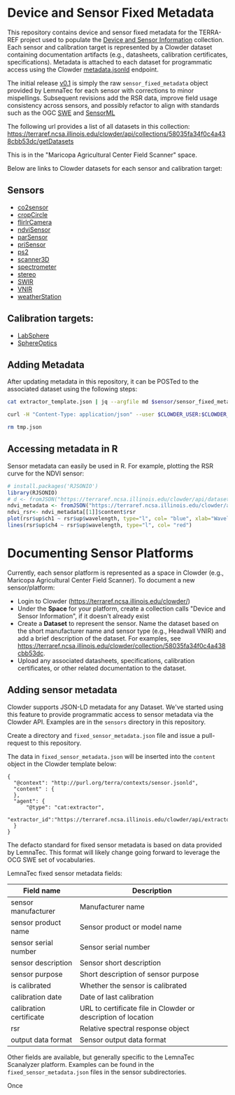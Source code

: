 # Device and Sensor Fixed Metadata

This repository contains device and sensor fixed metadata for the TERRA-REF project used to populate the [Device and Sensor Information](https://terraref.ncsa.illinois.edu/clowder/collection/58035fa34f0c4a438cbb53dc) collection. Each sensor and calibration target is represented by a Clowder dataset containing documentation artifacts (e.g., datasheets, calibration certificates, specifications).  Metadata is attached to each dataset for programmatic access using the Clowder [metadata.jsonld](https://terraref.ncsa.illinois.edu/clowder/assets/docs/api/index.html#!/datasets/addMetadataJsonLD) endpoint.

The initial release [v0.1](https://github.com/terraref/sensor-metadata/releases/tag/v0.1) is simply the raw ```sensor_fixed_metadata``` object provided by LemnaTec for each sensor with corrections to minor mispellings. Subsequent revisions add the RSR data, improve field usage consistency across sensors, and possibly refactor to align with standards such as the OGC [SWE](http://www.opengeospatial.org/ogc/markets-technologies/swe) and [SensorML](http://www.sensorml.com/)

The following url provides a list of all datasets in this collection:
https://terraref.ncsa.illinois.edu/clowder/api/collections/58035fa34f0c4a438cbb53dc/getDatasets

This is in the "Maricopa Agricultural Center Field Scanner" space.

Below are links to Clowder datasets for each sensor and calibration target:

## Sensors

* [co2sensor](https://terraref.ncsa.illinois.edu/clowder/datasets/581787d94f0ce77b6655b819)
* [cropCircle](https://terraref.ncsa.illinois.edu/clowder/datasets/580361164f0c4a438cbb546c)
* [flirlrCamera](https://terraref.ncsa.illinois.edu/clowder/datasets/5817877a4f0ce77b6655b320)
* [ndviSensor](https://terraref.ncsa.illinois.edu/clowder/datasets/581787524f0ce77b6655b2c7)
* [parSensor](https://terraref.ncsa.illinois.edu/clowder/datasets/581788344f0ce77b6655bf23)
* [priSensor](https://terraref.ncsa.illinois.edu/clowder/datasets/581789524f0ce77b6655ccf9)
* [ps2](https://terraref.ncsa.illinois.edu/clowder/datasets/581789834f0ce77b6655cee4)
* [scanner3D](https://terraref.ncsa.illinois.edu/clowder/datasets/581789af4f0ce77b6655d094)
* [spectrometer](https://terraref.ncsa.illinois.edu/clowder/datasets/581789ca4f0ce77b6655d0f5)
* [stereo](https://terraref.ncsa.illinois.edu/clowder/datasets/5817873d4f0ce77b6655b269)
* [SWIR](https://terraref.ncsa.illinois.edu/clowder/datasets/5817870c4f0ce77b6655aecd)
* [VNIR](https://terraref.ncsa.illinois.edu/clowder/datasets/581787264f0ce77b6655b125)
* [weatherStation](https://terraref.ncsa.illinois.edu/clowder/datasets/58178a744f0ce77b6655d38a)

## Calibration targets:

* [LabSphere](https://terraref.ncsa.illinois.edu/clowder/api/datasets/5817c7c84f0c63f2a8ca5e6c)
* [SphereOptics](https://terraref.ncsa.illinois.edu/clowder/api/datasets/5818bb544f0c63f2a8d20963)

## Adding Metadata
After updating metadata in this repository, it can be POSTed to the associated dataset using the following steps:

```sh
cat extractor_template.json | jq --argfile md $sensor/sensor_fixed_metadata.json '.content |= $md' > tmp.json

curl -H "Content-Type: application/json" --user $CLOWDER_USER:$CLOWDER_PASSWORD -X POST --data @tmp.json $(cat $sensor/dataset.id)/metadata.jsonld

rm tmp.json
```

## Accessing metadata in R

Sensor metadata can easily be used in R. For example, plotting the RSR curve for the NDVI sensor:

```r
# install.packages('RJSONIO')
library(RJSONIO)
# d <- fromJSON("https://terraref.ncsa.illinois.edu/clowder/api/datasets/{id}/metadata.jsonld")
ndvi_metadata <- fromJSON("https://terraref.ncsa.illinois.edu/clowder/api/datasets/581787524f0ce77b6655b2c7/metadata.jsonld")
ndvi_rsr<- ndvi_metadata[[1]]$content$rsr 
plot(rsr$up$ch1 ~ rsr$up$wavelength, type="l", col= "blue", xlab="Wavelength [nm]", ylab="Response")
lines(rsr$up$ch4 ~ rsr$up$wavelength, type="l", col= "red")
```

# Documenting Sensor Platforms

Currently, each sensor platform is represented as a space in Clowder (e.g., Maricopa Agricultural Center Field Scanner). To document a new sensor/platform:

* Login to Clowder (https://terraref.ncsa.illinois.edu/clowder/)
* Under the **Space** for your platform, create a collection calls "Device and Sensor Information", if it doesn't already exist
* Create a **Dataset** to represent the sensor. Name the dataset based on the short manufacturer name and sensor type (e.g., Headwall VNIR) and add a brief description of the dataset. For examples, see https://terraref.ncsa.illinois.edu/clowder/collection/58035fa34f0c4a438cbb53dc.
* Upload any associated datasheets, specifications, calibration certificates, or other related documentation to the dataset. 

## Adding sensor metadata
Clowder supports JSON-LD metadata for any Dataset. We've started using this feature to provide programmatic access to sensor metadata via the Clowder API. Examples are in the ```sensors``` directory in this repository.

Create a directory and ```fixed_sensor_metadata.json``` file and issue a pull-request to this repository.

The data in ```fixed_sensor_metadata.json``` will be inserted into the ```content``` object in the Clowder template below:
```
{
  "@context": "http://purl.org/terra/contexts/sensor.jsonld",
  "content" : {
  },
  "agent": {
      "@type": "cat:extractor",
      "extractor_id":"https://terraref.ncsa.illinois.edu/clowder/api/extractors/terra.sensor_fixed_metadata"
  }
}
```

The defacto standard for fixed sensor metadata is based on data provided by LemnaTec. This format will likely change going forward to leverage the OCG SWE set of vocabularies.

LemnaTec fixed sensor metadata fields:

| Field name              | Description | 
| ----                    | ----         |
| sensor manufacturer     | Manufacturer name |
| sensor product name     | Sensor product or model name | 
| sensor serial number    | Sensor serial number | 
| sensor description      | Sensor short description | 
| sensor purpose          | Short description of sensor purpose | 
| is calibrated           | Whether the sensor is calibrated |     
| calibration date        | Date of last calibration | 
| calibration certificate | URL to certificate file in Clowder or description of location |
| rsr                     | Relative spectral response object |   
| output data format      | Sensor output data format | 

Other fields are available, but generally specific to the LemnaTec Scanalyzer platform.  Examples can be found in the ```fixed_sensor_metadata.json``` files in the sensor subdirectories.

Once
